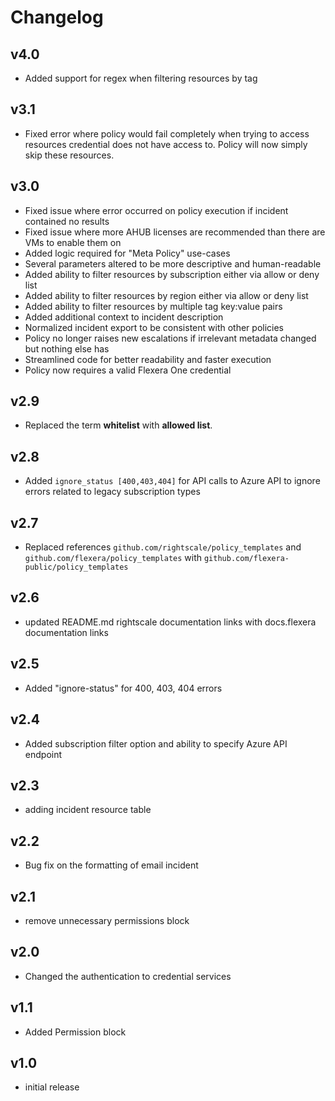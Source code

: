 # Changelog

## v4.0

- Added support for regex when filtering resources by tag

## v3.1

- Fixed error where policy would fail completely when trying to access resources credential does not have access to. Policy will now simply skip these resources.

## v3.0

- Fixed issue where error occurred on policy execution if incident contained no results
- Fixed issue where more AHUB licenses are recommended than there are VMs to enable them on
- Added logic required for "Meta Policy" use-cases
- Several parameters altered to be more descriptive and human-readable
- Added ability to filter resources by subscription either via allow or deny list
- Added ability to filter resources by region either via allow or deny list
- Added ability to filter resources by multiple tag key:value pairs
- Added additional context to incident description
- Normalized incident export to be consistent with other policies
- Policy no longer raises new escalations if irrelevant metadata changed but nothing else has
- Streamlined code for better readability and faster execution
- Policy now requires a valid Flexera One credential

## v2.9

- Replaced the term **whitelist** with **allowed list**.

## v2.8

- Added `ignore_status [400,403,404]` for API calls to Azure API to ignore errors related to legacy subscription types

## v2.7

- Replaced references `github.com/rightscale/policy_templates` and `github.com/flexera/policy_templates` with `github.com/flexera-public/policy_templates`

## v2.6

- updated README.md rightscale documentation links with docs.flexera documentation links

## v2.5

- Added "ignore-status" for 400, 403, 404 errors

## v2.4

- Added subscription filter option and ability to specify Azure API endpoint

## v2.3

- adding incident resource table

## v2.2

- Bug fix on the formatting of email incident

## v2.1

- remove unnecessary permissions block

## v2.0

- Changed the authentication to credential services

## v1.1

- Added Permission block

## v1.0

- initial release
